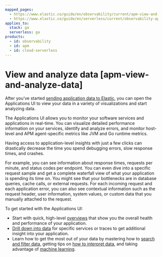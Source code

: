 ```yaml
---
mapped_pages:
  - https://www.elastic.co/guide/en/observability/current/apm-view-and-analyze-data.html
  - https://www.elastic.co/guide/en/serverless/current/observability-apm-view-and-analyze-traces.html
applies_to:
  stack: ga
  serverless: ga
products:
  - id: observability
  - id: apm
  - id: cloud-serverless
---
```


# View and analyze data [apm-view-and-analyze-data]

After you’ve started [sending application data to Elastic](/solutions/observability/apm/collect-application-data.md), you can open the Applications UI to view your data in a variety of visualizations and start analyzing data.

The Applications UI allows you to monitor your software services and applications in real-time. You can visualize detailed performance information on your services, identify and analyze errors, and monitor host-level and APM agent-specific metrics like JVM and Go runtime metrics.

Having access to application-level insights with just a few clicks can drastically decrease the time you spend debugging errors, slow response times, and crashes.

For example, you can see information about response times, requests per minute, and status codes per endpoint. You can even dive into a specific request sample and get a complete waterfall view of what your application is spending its time on. You might see that your bottlenecks are in database queries, cache calls, or external requests. For each incoming request and each application error, you can also see contextual information such as the request header, user information, system values, or custom data that you manually attached to the request.

To get started with the Applications UI:

* Start with quick, high-level [overviews](/solutions/observability/apm/overviews.md) that show you the overall health and performance of your application.
* [Drill down into data](/solutions/observability/apm/drill-down-into-data.md) for specific services or traces to get additional insight into your application.
* Learn how to get the most out of your data by mastering how to [search and filter data](/solutions/observability/apm/filter-search-data.md), getting tips on [how to interpret data](/solutions/observability/apm/interpret-data.md), and taking advantage of [machine learning](/solutions/observability/apm/machine-learning.md).
